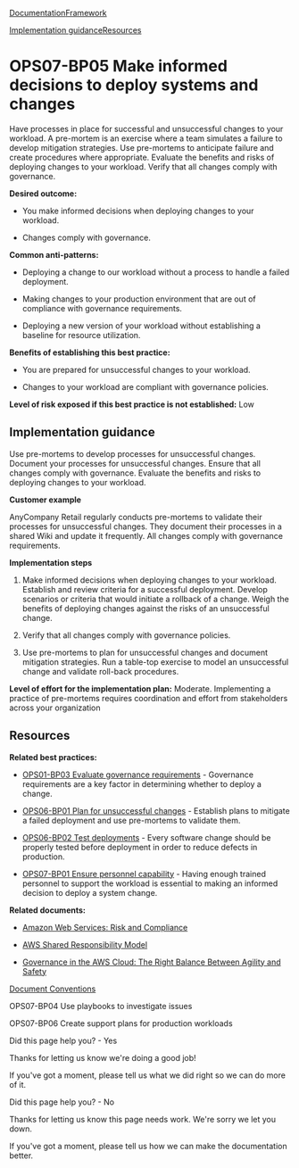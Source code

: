 [Documentation](/index.html)[Framework](welcome.html)

[Implementation guidance](#implementation-guidance)[Resources](#resources)

# OPS07-BP05 Make informed decisions to deploy systems and changes

Have processes in place for successful and unsuccessful changes to your workload. A pre-mortem is an exercise where a team simulates a failure to develop mitigation strategies. Use pre-mortems to anticipate failure and create procedures where appropriate. Evaluate the benefits and risks of deploying changes to your workload. Verify that all changes comply with governance.

**Desired outcome:**

* You make informed decisions when deploying changes to your workload.

* Changes comply with governance.

**Common anti-patterns:**

* Deploying a change to our workload without a process to handle a failed deployment.

* Making changes to your production environment that are out of compliance with governance requirements.

* Deploying a new version of your workload without establishing a baseline for resource utilization.

**Benefits of establishing this best practice:**

* You are prepared for unsuccessful changes to your workload.

* Changes to your workload are compliant with governance policies.

**Level of risk exposed if this best practice is not established:** Low

## Implementation guidance

Use pre-mortems to develop processes for unsuccessful changes. Document your processes for unsuccessful changes. Ensure that all changes comply with governance. Evaluate the benefits and risks to deploying changes to your workload.

**Customer example**

AnyCompany Retail regularly conducts pre-mortems to validate their processes for unsuccessful changes. They document their processes in a shared Wiki and update it frequently. All changes comply with governance requirements.

**Implementation steps**

1. Make informed decisions when deploying changes to your workload. Establish and review criteria for a successful deployment. Develop scenarios or criteria that would initiate a rollback of a change. Weigh the benefits of deploying changes against the risks of an unsuccessful change.

2. Verify that all changes comply with governance policies.

3. Use pre-mortems to plan for unsuccessful changes and document mitigation strategies. Run a table-top exercise to model an unsuccessful change and validate roll-back procedures.

**Level of effort for the implementation plan:** Moderate. Implementing a practice of pre-mortems requires coordination and effort from stakeholders across your organization

## Resources

**Related best practices:**

* [OPS01-BP03 Evaluate governance requirements](./ops_priorities_governance_reqs.html) - Governance requirements are a key factor in determining whether to deploy a change.

* [OPS06-BP01 Plan for unsuccessful changes](./ops_mit_deploy_risks_plan_for_unsucessful_changes.html) - Establish plans to mitigate a failed deployment and use pre-mortems to validate them.

* [OPS06-BP02 Test deployments](./ops_mit_deploy_risks_test_val_chg.html) - Every software change should be properly tested before deployment in order to reduce defects in production.

* [OPS07-BP01 Ensure personnel capability](./ops_ready_to_support_personnel_capability.html) - Having enough trained personnel to support the workload is essential to making an informed decision to deploy a system change.

**Related documents:**

* [Amazon Web Services: Risk and Compliance](https://docs.aws.amazon.com/whitepapers/latest/aws-risk-and-compliance/welcome.html)

* [AWS Shared Responsibility Model](https://aws.amazon.com/compliance/shared-responsibility-model/)

* [Governance in the AWS Cloud: The Right Balance Between Agility and Safety](https://aws.amazon.com/blogs/apn/governance-in-the-aws-cloud-the-right-balance-between-agility-and-safety/)


[Document Conventions](/general/latest/gr/docconventions.html)

OPS07-BP04 Use playbooks to investigate issues

OPS07-BP06 Create support plans for production workloads

Did this page help you? - Yes

Thanks for letting us know we're doing a good job!

If you've got a moment, please tell us what we did right so we can do more of it.

Did this page help you? - No

Thanks for letting us know this page needs work. We're sorry we let you down.

If you've got a moment, please tell us how we can make the documentation better.</awsdocs-view></awsui-app-layout>